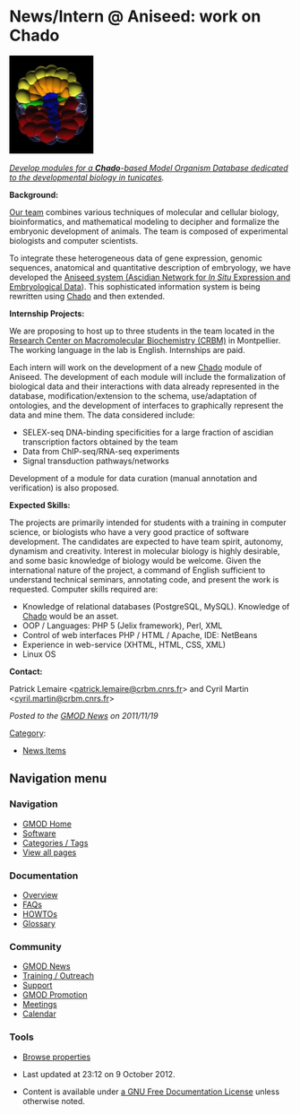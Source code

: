 



<span id="top"></span>




# <span dir="auto">News/Intern @ Aniseed: work on Chado</span>











<a href="http://www.aniseed.cnrs.fr/" rel="nofollow"
title="ANISEED seeking interns to work on Chado"><img
src="https://raw.githubusercontent.com/GMOD/gmod.github.io/main/mediawiki/images/thumb/2/27/ANISEEDImage.jpg/150px-ANISEEDImage.jpg"
srcset="https://raw.githubusercontent.com/GMOD/gmod.github.io/main/mediawiki/images/thumb/2/27/ANISEEDImage.jpg/225px-ANISEEDImage.jpg 1.5x, https://raw.githubusercontent.com/GMOD/gmod.github.io/main/mediawiki/images/thumb/2/27/ANISEEDImage.jpg/300px-ANISEEDImage.jpg 2x"
width="150" height="175"
alt="ANISEED seeking interns to work on Chado" /></a>



*<a href="http://www.aniseed.cnrs.fr/" class="external text"
rel="nofollow">Develop modules for a <strong>Chado</strong>-based Model
Organism Database dedicated to the developmental biology in
tunicates</a>.*

**Background:**

<a href="http://www.aniseed.cnrs.fr/ciona/lemaire/"
class="external text" rel="nofollow">Our team</a> combines various
techniques of molecular and cellular biology, bioinformatics, and
mathematical modeling to decipher and formalize the embryonic
development of animals. The team is composed of experimental biologists
and computer scientists.

To integrate these heterogeneous data of gene expression, genomic
sequences, anatomical and quantitative description of embryology, we
have developed the
<a href="http://www.aniseed.cnrs.fr/" class="external text"
rel="nofollow">Aniseed system (Ascidian Network for <em>In Situ</em>
Expression and Embryological Data</a>). This sophisticated information
system is being rewritten using
<a href="../Chado" class="mw-redirect" title="Chado">Chado</a> and then
extended.

**Internship Projects:**

We are proposing to host up to three students in the team located in the
<a href="http://www.crbm.cnrs.fr/" class="external text"
rel="nofollow">Research Center on Macromolecular Biochemistry (CRBM)</a>
in Montpellier. The working language in the lab is English. Internships
are paid.

Each intern will work on the development of a new
<a href="../Chado" class="mw-redirect" title="Chado">Chado</a> module of
Aniseed. The development of each module will include the formalization
of biological data and their interactions with data already represented
in the database, modification/extension to the schema, use/adaptation of
ontologies, and the development of interfaces to graphically represent
the data and mine them. The data considered include:

- SELEX-seq DNA-binding specificities for a large fraction of ascidian
  transcription factors obtained by the team
- Data from ChIP-seq/RNA-seq experiments
- Signal transduction pathways/networks

Development of a module for data curation (manual annotation and
verification) is also proposed.

**Expected Skills:**

The projects are primarily intended for students with a training in
computer science, or biologists who have a very good practice of
software development. The candidates are expected to have team spirit,
autonomy, dynamism and creativity. Interest in molecular biology is
highly desirable, and some basic knowledge of biology would be welcome.
Given the international nature of the project, a command of English
sufficient to understand technical seminars, annotating code, and
present the work is requested. Computer skills required are:

- Knowledge of relational databases (PostgreSQL, MySQL). Knowledge of
  <a href="../Chado" class="mw-redirect" title="Chado">Chado</a> would
  be an asset.
- OOP / Languages: PHP 5 (Jelix framework), Perl, XML
- Control of web interfaces PHP / HTML / Apache, IDE: NetBeans
- Experience in web-service (XHTML, HTML, CSS, XML)
- Linux OS

**Contact:**

Patrick Lemaire
\<<a href="mailto:patrick.lemaire@crbm.cnrs.fr" class="external text"
rel="nofollow">patrick.lemaire@crbm.cnrs.fr</a>\> and Cyril Martin
\<<a href="mailto:cyril.martin@crbm.cnrs.fr" class="external text"
rel="nofollow">cyril.martin@crbm.cnrs.fr</a>\>

  



*Posted to the [GMOD News](../GMOD_News "GMOD News") on 2011/11/19*






[Category](../Special%253ACategories "Special%253ACategories"):

- [News Items](../Category%253ANews_Items "Category%253ANews Items")






## Navigation menu







<a href="../Main_Page"
style="background-image: url(../../images/GMOD-cogs.png);"
title="Visit the main page"></a>


### Navigation



- <span id="n-GMOD-Home">[GMOD Home](../Main_Page)</span>
- <span id="n-Software">[Software](../GMOD_Components)</span>
- <span id="n-Categories-.2F-Tags">[Categories /
  Tags](../Categories)</span>
- <span id="n-View-all-pages">[View all
  pages](../Special:AllPages)</span>




### Documentation



- <span id="n-Overview">[Overview](../Overview)</span>
- <span id="n-FAQs">[FAQs](../Category%253AFAQ)</span>
- <span id="n-HOWTOs">[HOWTOs](../Category%253AHOWTO)</span>
- <span id="n-Glossary">[Glossary](../Glossary)</span>




### Community



- <span id="n-GMOD-News">[GMOD News](../GMOD_News)</span>
- <span id="n-Training-.2F-Outreach">[Training /
  Outreach](../Training_and_Outreach)</span>
- <span id="n-Support">[Support](../Support)</span>
- <span id="n-GMOD-Promotion">[GMOD Promotion](../GMOD_Promotion)</span>
- <span id="n-Meetings">[Meetings](../Meetings)</span>
- <span id="n-Calendar">[Calendar](../Calendar)</span>




### Tools

- <span id="t-smwbrowselink"><a href="../Special%253ABrowse/News-2FIntern_@_Aniseed:_work_on_Chado"
  rel="smw-browse">Browse properties</a></span>



- <span id="footer-info-lastmod">Last updated at 23:12 on 9 October
  2012.</span>
<!-- - <span id="footer-info-viewcount">14,995 page views.</span> -->
- <span id="footer-info-copyright">Content is available under
  <a href="http://www.gnu.org/licenses/fdl-1.3.html" class="external"
  rel="nofollow">a GNU Free Documentation License</a> unless otherwise
  noted.</span>

<!-- -->



<!-- -->




